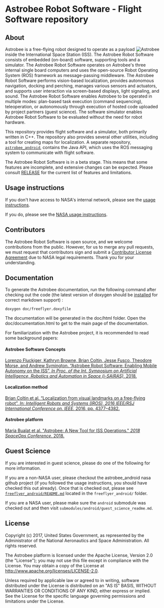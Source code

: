 # Astrobee Robot Software - Flight Software repository

## About

<p>
<img src="doc/images/astrobee.png" srcset="../images/astrobee.png 1x" 
  title="Astrobee" align="right" style="display: inline"/>
Astrobee is a free-flying robot designed to operate as a payload inside
the International Space Station (ISS). The Astrobee Robot Software consists of
embedded (on-board) software, supporting tools and a simulator. The Astrobee
Robot Software operates on Astrobee's three internal single board computers and
uses the open-source Robot Operating System (ROS) framework as message-passing
middleware. The Astrobee Robot Software performs vision-based localization,
provides autonomous navigation, docking and perching, manages various sensors
and actuators, and supports user interaction via screen-based displays, light
signaling, and sound. The Astrobee Robot Software enables Astrobee to be
operated in multiple modes: plan-based task execution (command sequencing),
teleoperation, or autonomously through execution of hosted code uploaded by
project partners (guest science). The software simulator enables Astrobee Robot
Software to be evaluated without the need for robot hardware.
</p>

This repository provides flight software and a simulator, both primarily written
in C++. The repository also provides several other utilities, including a tool
for creating maps for localization. A separate repository,
[`astrobee_android`](https://github.com/nasa/astrobee_android), contains the
Java API, which uses the ROS messaging system to communicate with flight
software.

The Astrobee Robot Software is in a beta stage. This means that some
features are incomplete, and extensive changes can be expected. Please consult
[RELEASE](RELEASE.md) for the current list of features and limitations.

## Usage instructions

If you don't have access to NASA's internal network, please see the
[usage instructions](INSTALL.md).

If you do, please see the [NASA usage instructions](NASA_INSTALL.md).

## Contributors

The Astrobee Robot Software is open source, and we welcome contributions
from the public. However, for us to merge any pull requests, we must request
that contributors sign and submit a
[Contributor License Agreement](https://www.nasa.gov/sites/default/files/atoms/files/astrobee_individual_contributor_license_agreement.pdf)
due to NASA legal requirements. Thank you for your understanding.

## Documentation

To generate the Astrobee documentation, run the following command after checking
out the code (the latest version of doxygen should be [installed](https://www.doxygen.nl/download.html) for correct
markdown support) :

    doxygen doc/freeflyer.doxyfile

The documentation will be generated in the doc/html folder. Open the doc/documentation.html
to get to the main page of the documentation.

For familiarization with the Astrobee project, it is recommended to read some
background papers:

#### Astrobee Software Concepts
[Lorenzo Fluckiger, Kathryn Browne, Brian Coltin, Jesse Fusco, Theodore Morse,
and Andrew Symington. “Astrobee Robot Software: Enabling Mobile Autonomy on the 
ISS”, *In Proc. of the Int. Symposium on Artificial Intelligence, Robotics and 
Automation in Space (i-SAIRAS)*, 2018.](
https://www.nasa.gov/sites/default/files/atoms/files/fluckiger2018astrobee.pdf)

#### Localization method
[Brian Coltin et al. “Localization from visual landmarks on a free-flying
robot”. *In: Intelligent Robots and Systems (IROS), 2016 IEEE/RSJ International
Conference on. IEEE.* 2016, pp. 4377–4382.](
https://www.nasa.gov/sites/default/files/atoms/files/coltin2016localization.pdf)

#### Astrobee platform
[Maria Bualat et al. "Astrobee: A New Tool for ISS Operations." *2018 
SpaceOps Conference*. 2018.](
https://www.nasa.gov/sites/default/files/atoms/files/bualat_spaceops_2018_paper.pdf)

## Guest Science

If you are interested in guest science, please do one of the following for more
information.

If you are a non-NASA user, please checkout the astrobee_android nasa github
project (if you followed the usage instructions, you should have checked this
out already). Once that is checked out, please see
[`freeflyer_android/README.md`](https://github.com/nasa/astrobee_android/blob/master/README.md)
located in the `freeflyer_android/` folder.

If you are a NASA user, please make sure the `android` submodule was checked out
and then visit `submodules/android/guest_science_readme.md`.

## License

Copyright (c) 2017, United States Government, as represented by the
Administrator of the National Aeronautics and Space Administration.
All rights reserved.

The Astrobee platform is licensed under the Apache License, Version 2.0 (the
"License"); you may not use this file except in compliance with the License. You
may obtain a copy of the License at http://www.apache.org/licenses/LICENSE-2.0.

Unless required by applicable law or agreed to in writing, software distributed
under the License is distributed on an "AS IS" BASIS, WITHOUT WARRANTIES OR
CONDITIONS OF ANY KIND, either express or implied. See the License for the
specific language governing permissions and limitations under the License.
